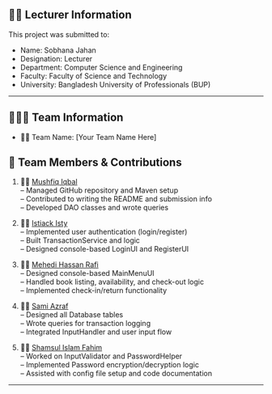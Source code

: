 
## 👩‍🏫 Lecturer Information

This project was submitted to:

- Name: Sobhana Jahan  
- Designation: Lecturer  
- Department: Computer Science and Engineering  
- Faculty: Faculty of Science and Technology  
- University: Bangladesh University of Professionals (BUP)

---

## 👨‍👩‍👧 Team Information

- 🧑‍💻 Team Name: [Your Team Name Here]

## 👥 Team Members & Contributions

1. 🧑‍💻 [Mushfiq Iqbal](https://github.com/UltimateRayon)  
   – Managed GitHub repository and Maven setup  
   – Contributed to writing the README and submission info  
   – Developed DAO classes and wrote queries    

2. 👨‍💻 [Istiack Isty](https://github.com/Istiack-102)  
   – Implemented user authentication (login/register)    
   – Built TransactionService and logic    
   – Designed console-based LoginUI and RegisterUI    

3. 👩‍💻 [Mehedi Hassan Rafi](https://github.com/BigMaxrooKie)  
   – Designed console-based MainMenuUI    
   – Handled book listing, availability, and check-out logic  
   – Implemented check-in/return functionality    

4. 👨‍💻 [Sami Azraf](https://github.com/SamiAzraf2000)  
   – Designed all Database tables  
   – Wrote queries for transaction logging  
   – Integrated InputHandler and user input flow    

5. 👩‍💻 [Shamsul Islam Fahim](https://github.com/Samsu-GG)  
   – Worked on InputValidator and PasswordHelper  
   – Implemented Password encryption/decryption logic  
   – Assisted with config file setup and code documentation  

---
